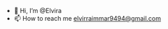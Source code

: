 - 👋 Hi, I’m @Elvira
- 📫 How to reach me elvirraimmar9494@gmail.com

<!---
Ekhwatenge/Ekhwatenge is a ✨ special ✨ repository because its `README.md` (this file) appears on your GitHub profile.
You can click the Preview link to take a look at your changes.
--->
